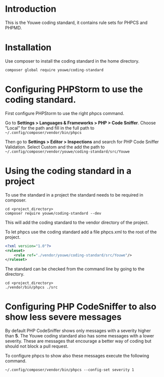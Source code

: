 # Introduction

This is the Youwe coding standard, it contains rule sets for PHPCS and PHPMD.

# Installation

Use composer to install the coding standard in the home directory.

```shell
composer global require youwe/coding-standard
```

# Configuring PHPStorm to use the coding standard.

First configure PHPStorm to use the right phpcs command.

Go to __Settings > Languages & Frameworks > PHP > Code Sniffer__. Choose
"Local" for the path and fill in the full path to
`~/.config/composer/vendor/bin/phpcs`

Then go to __Settings > Editor > Inspections__ and search for PHP Code Sniffer
Validation. Select Custom and the add the path to
`~/.config/composer/vendor/youwe/coding-standard/src/Youwe`

# Using the coding standard in a project

To use the standard in a project the standard needs to be required in composer.

```shell
cd <project_directory>
composer require youwe/coding-standard --dev
```

This will add the coding standard to the vendor directory of the project.

To let phpcs use the coding standard add a file phpcs.xml to the root of the
project.

```xml
<?xml version="1.0"?>
<ruleset>
    <rule ref="./vendor/youwe/coding-standard/src/Youwe"/>
</ruleset>
```

The standard can be checked from the command line by going to the directory.

```shell
cd <project_directory>
./vendor/bin/phpcs ./src
```

# Configuring PHP CodeSniffer to also show less severe messages

By default PHP CodeSniffer shows only messages with a severity higher than
__5__. The Youwe coding standard also has some messages with a lower
severity. These are messages that encourage a better way of coding but should
not block a pull request.

To configure phpcs to show also these messages execute the following command.

```shell
~/.config/composer/vendor/bin/phpcs --config-set severity 1
```
